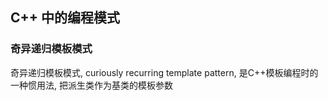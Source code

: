 
## C++ 中的编程模式

### 奇异递归模板模式

奇异递归模板模式, curiously recurring template pattern, 是C++模板编程时的一种惯用法, 把派生类作为基类的模板参数
